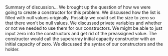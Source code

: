 Summary of discussion...
We brought up the question of how we were going to create a constructor for this problem. We discussed how the list is filled with null values originally. Possibly we could set the size to zero so that there won't be null values. We discussed private variables and whether or not we needed to use them for our constructors. We might be able to just input zero into the constructors and get rid of the preassigned value. The constructor would call the superarray initial capacity constructor with an initial capacity of zero. We discussed the syntax of our constructors and the holder.
